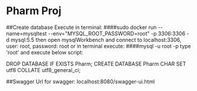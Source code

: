 # Pharm Proj

##Create database
Execute in terminal:
####sudo docker run --name=mysqltest --env="MYSQL_ROOT_PASSWORD=root" -p 3306:3306 -d mysql:5.5
then open mysqlWorkbench and connect to localhost:3306, user: root, password: root or in terminal execute:
####mysql -u root -p
type 'root'
and execute below script:

DROP DATABASE IF EXISTS Pharm;
CREATE DATABASE Pharm CHAR
SET utf8 COLLATE utf8_general_ci;



##Swagger
Url for swagger: localhost:8080/swagger-ui.html
